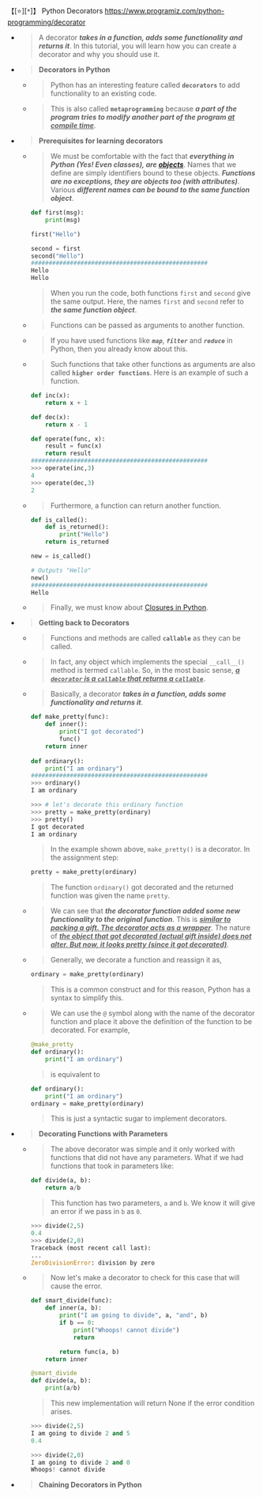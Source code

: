 
【[:star:][`*`]】 Python Decorators https://www.programiz.com/python-programming/decorator
- > A decorator ***takes in a function, adds some functionality and returns it***. In this tutorial, you will learn how you can create a decorator and why you should use it.
- > **Decorators in Python**
  * > Python has an interesting feature called **`decorators`** to add functionality to an existing code.
  * > This is also called **`metaprogramming`** because ***a part of the program tries to modify another part of the program <ins>at compile time</ins>***.
- > **Prerequisites for learning decorators**
  * > We must be comfortable with the fact that ***everything in Python (Yes! Even classes), are [objects](https://www.programiz.com/python-programming/class)***. Names that we define are simply identifiers bound to these objects. ***Functions are no exceptions, they are objects too (with attributes)***. Various ***different names can be bound to the same function object***.
    ```py
    def first(msg):
        print(msg)
    
    first("Hello")
    
    second = first
    second("Hello")
    ##################################################
    Hello
    Hello
    ```
    > When you run the code, both functions `first` and `second` give the same output. Here, the names `first` and `second` refer to ***the same function object***.
  * > Functions can be passed as arguments to another function.
  * > If you have used functions like ***`map`***, ***`filter`*** and ***`reduce`*** in Python, then you already know about this.
  * > Such functions that take other functions as arguments are also called **`higher order functions`**. Here is an example of such a function.
    ```py
    def inc(x):
        return x + 1
    
    def dec(x):
        return x - 1
    
    def operate(func, x):
        result = func(x)
        return result
    ##################################################
    >>> operate(inc,3)
    4
    >>> operate(dec,3)
    2
    ```
  * > Furthermore, a function can return another function.
    ```py
    def is_called():
        def is_returned():
            print("Hello")
        return is_returned
    
    new = is_called()
    
    # Outputs "Hello"
    new()
    ##################################################
    Hello
    ```
  * > Finally, we must know about [Closures in Python](https://www.programiz.com/python-programming/closure).
- > **Getting back to Decorators**
  * > Functions and methods are called **`callable`** as they can be called.
  * > In fact, any object which implements the special `__call__()` method is termed `callable`. So, in the most basic sense, ***<ins>a `decorator` is a `callable` that returns a `callable`</ins>***.
  * > Basically, a decorator ***takes in a function, adds some functionality and returns it***.
    ```py
    def make_pretty(func):
        def inner():
            print("I got decorated")
            func()
        return inner
        
    def ordinary():
        print("I am ordinary")
    ##################################################
    >>> ordinary()
    I am ordinary
    
    >>> # let's decorate this ordinary function
    >>> pretty = make_pretty(ordinary)
    >>> pretty()
    I got decorated
    I am ordinary
    ```
    > In the example shown above, `make_pretty()` is a decorator. In the assignment step:
    ```py
    pretty = make_pretty(ordinary)
    ```
    > The function `ordinary()` got decorated and the returned function was given the name `pretty`.
  * > We can see that ***the decorator function added some new functionality to the original function***. This is ***<ins>similar to packing a gift. The decorator acts as a wrapper</ins>***. The nature of ***<ins>the object that got decorated (actual gift inside) does not alter. But now, it looks pretty (since it got decorated)</ins>***.
  * > Generally, we decorate a function and reassign it as,
    ```py
    ordinary = make_pretty(ordinary)
    ```
    > This is a common construct and for this reason, Python has a syntax to simplify this.
  * > We can use the `@` symbol along with the name of the decorator function and place it above the definition of the function to be decorated. For example,
    ```py
    @make_pretty
    def ordinary():
        print("I am ordinary")
    ```
    > is equivalent to
    ```py
    def ordinary():
        print("I am ordinary")
    ordinary = make_pretty(ordinary)
    ```
    > This is just a syntactic sugar to implement decorators.
- > **Decorating Functions with Parameters**
  * > The above decorator was simple and it only worked with functions that did not have any parameters. What if we had functions that took in parameters like:
    ```py
    def divide(a, b):
        return a/b
    ```
    > This function has two parameters, `a` and `b`. We know it will give an error if we pass in `b` as `0`.
    ```py
    >>> divide(2,5)
    0.4
    >>> divide(2,0)
    Traceback (most recent call last):
    ...
    ZeroDivisionError: division by zero
    ```
  * > Now let's make a decorator to check for this case that will cause the error.
    ```py
    def smart_divide(func):
        def inner(a, b):
            print("I am going to divide", a, "and", b)
            if b == 0:
                print("Whoops! cannot divide")
                return
    
            return func(a, b)
        return inner

    @smart_divide
    def divide(a, b):
        print(a/b)
    ```
    > This new implementation will return None if the error condition arises.
    ```py
    >>> divide(2,5)
    I am going to divide 2 and 5
    0.4
    
    >>> divide(2,0)
    I am going to divide 2 and 0
    Whoops! cannot divide
    ```
- > **Chaining Decorators in Python**
